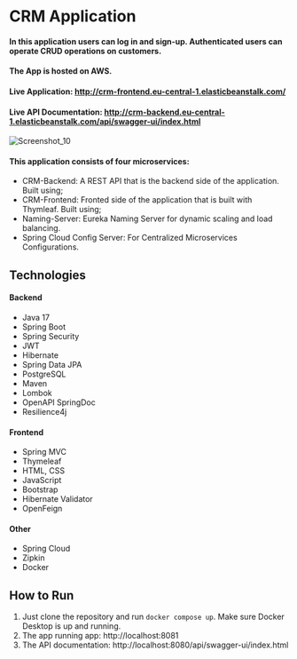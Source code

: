 # CRM Application
#### In this application users can log in and sign-up. Authenticated users can operate CRUD operations on customers.
#### The App is hosted on AWS.
#### Live Application: http://crm-frontend.eu-central-1.elasticbeanstalk.com/
#### Live API Documentation: http://crm-backend.eu-central-1.elasticbeanstalk.com/api/swagger-ui/index.html

![Screenshot_10](https://github.com/mslmtrk/crm-application/assets/60064079/3fa4948b-e89b-4da3-87cf-b6cef041e5d1)

#### This application consists of four microservices:
- CRM-Backend: A REST API that is the backend side of the application. Built using;
- CRM-Frontend: Fronted side of the application that is built with Thymleaf. Built using;
- Naming-Server: Eureka Naming Server for dynamic scaling and load balancing.
- Spring Cloud Config Server: For Centralized Microservices Configurations.

## Technologies
#### Backend
- Java 17
- Spring Boot
- Spring Security
- JWT
- Hibernate
- Spring Data JPA
- PostgreSQL
- Maven
- Lombok
- OpenAPI SpringDoc
- Resilience4j
#### Frontend
- Spring MVC
- Thymeleaf
- HTML, CSS
- JavaScript
- Bootstrap
- Hibernate Validator
- OpenFeign
#### Other
- Spring Cloud
- Zipkin
- Docker
  
## How to Run
1. Just clone the repository and run `docker compose up`. Make sure Docker Desktop is up and running.
2. The app running app: http://localhost:8081
3. The API documentation: http://localhost:8080/api/swagger-ui/index.html
